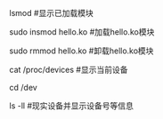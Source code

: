 lsmod                              #显示已加载模块

sudo insmod hello.ko   #加载hello.ko模块

sudo rmmod hello.ko   #卸载hello.ko模块

cat /proc/devices         #显示当前设备

cd /dev

ls -ll          #现实设备并显示设备号等信息